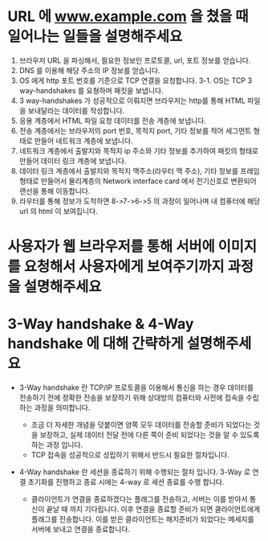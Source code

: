 # URL 에 www.example.com 을 쳤을 때 일어나는 일들을 설명해주세요
1. 브라우저 URL 을 파싱해서, 필요한 정보인 프로토콜, url, 포트 정보를 얻습니다.
2. DNS 를 이용해 해당 주소의 IP 정보를 얻습니다.
3. OS 에게 http 포트 번호를 기준으로 TCP 연결을 요청합니다.
    3-1. OS는 TCP 3 way-handshakes 를 요쳥하며 패킷을 보냅니다.
4. 3 way-handshakes 가 성공적으로 이뤄지면 브라우저는 http를 통해 HTML 파일을 보내달라는 데이터를 작성합니다.
5. 응용 계층에서 HTML 파일 요청 데이터를 전송 계층에 보냅니다.
6. 전송 계층에서는 브라우저의 port 번호, 목적지 port, 기타 정보를 적어 세그먼트 형태로 만들어 네트워크 계층에 보냅니다.
7. 네트워크 계층에서 출발지와 목적지 ip 주소와 기타 정보를 추가하여 패킷의 형태로 만들어 데이터 링크 계층에 보냅니다.
8. 데이터 링크 계층에서 출발지와 목적지 맥주소(라우터 맥 주소), 기타 정보를 프레임 형태로 만들어서 물리계층의 Network interface card 에서 전기신호로 변환되어 랜선을 통해 이동합니다.
9. 라우터를 통해 정보가 도착하면 8->7->6->5 의 과정이 일어나며 내 컴퓨터에 해당 url 의 html 이 보여집니다.

# 사용자가 웹 브라우저를 통해 서버에 이미지를 요청해서 사용자에게 보여주기까지 과정을 설명해주세요

# 3-Way handshake & 4-Way handshake 에 대해 간략하게 설명해주세요
- 3-Way handshake 란 TCP/IP 프로토콜을 이용해서 통신을 하는 경우 
  데이터를 전송하기 전에 정확한 전송을 보장하기 위해 상대방의 컴퓨터와 사전에 접속을 수립하는 과정을 의미합니다.
    - 조금 더 자세한 개념을 덧붙이면 양쪽 모두 데이터를 전송할 준비가 되었다는 것을 보장하고, 실제 데이터 전달 전에 다른 쪽이 준비 되었다는 것을 알 수 있도록 하는 과정 입니다.
    - TCP 접속을 성공적으로 성립하기 위해서 반드시 필요한 절차입니다.

- 4-Way handshake 란 세션을 종료하기 위해 수행되는 절차 입니다. 3-Way 로 연결 초기화를 진행하고 종료 시에는 4-way 로 세션 종료를 수행 합니다.
    - 클라이언트가 연결을 종료하겠다는 플래그를 전송하고, 서버는 이를 받아서 통신이 끝날 때 까지 기다립니다. 이후 연결을 종료할 준비가 되면 클라이언트에게 플래그를 전송합니다.
        이를 받은 클라이언트는 해지준비가 되었다는 메세지를 서버에 보내고 연결을 종료합니다.